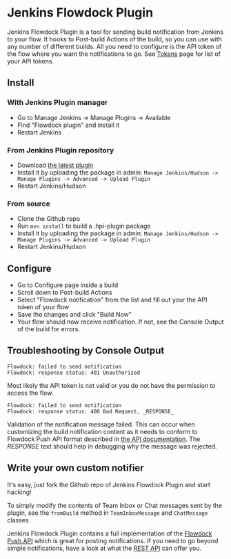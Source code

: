 # Jenkins Flowdock Plugin

Jenkins Flowdock Plugin is a tool for sending build notification from Jenkins to your flow. It hooks to Post-build Actions of the build,
so you can use with any number of different builds. All you need to configure is the API token of the flow where you want the notifications
to go. See [Tokens](https://www.flowdock.com/account/tokens) page for list of your API tokens.

## Install

### With Jenkins Plugin manager

 * Go to Manage Jenkins -> Manage Plugins -> Available
 * Find "Flowdock plugin" and install it
 * Restart Jenkins

### From Jenkins Plugin repository

 * Download [the latest plugin](http://updates.jenkins-ci.org/latest/jenkins-flowdock-plugin.hpi)
 * Install it by uploading the package in admin: `Manage Jenkins/Hudson -> Manage Plugins -> Advanced -> Upload Plugin`
 * Restart Jenkins/Hudson

### From source

 * Clone the Github repo
 * Run `mvn install` to build a .hpi-plugin package
 * Install it by uploading the package in admin: `Manage Jenkins/Hudson -> Manage Plugins -> Advanced -> Upload Plugin`
 * Restart Jenkins/Hudson

## Configure

 * Go to Configure page inside a build
 * Scroll down to Post-build Actions
 * Select "Flowdock notification" from the list and fill out your the API token of your flow
 * Save the changes and click "Build Now"
 * Your flow should now receive notification. If not, see the Console Output of the build for errors.

## Troubleshooting by Console Output

```
Flowdock: failed to send notification
Flowdock: response status: 401 Unauthorized
```

Most likely the API token is not valid or you do not have the permission to access the flow.

```
Flowdock: failed to send notification
Flowdock: response status: 400 Bad Request, _RESPONSE_
```

Validation of the notification message failed. This can occur when customizing the build notification content as it needs to conform to
 Flowdock Push API format described in [the API documentation](https://www.flowdock.com/api/push). The _RESPONSE_ text should help in debugging
 why the message was rejected.

## Write your own custom notifier

It's easy, just fork the Github repo of Jenkins Flowdock Plugin and start hacking!

To simply modify the contents of Team Inbox or Chat messages sent by the plugin, see the `fromBuild` method in `TeamInboxMessage` and `ChatMessage` classes.

Jenkins Flowdock Plugin contains a full implementation of the [Flowdock Push API](https://www.flowdock.com/api/push) which is great for posting notifications.
If you need to go beyond simple notifications, have a look at what the [REST API](https://www.flowdock.com/api/rest) can offer you.

